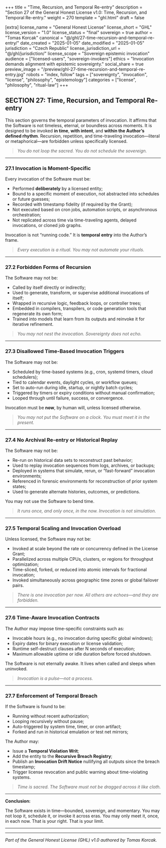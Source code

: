 +++
title = "Time, Recursion, and Temporal Re-entry"
description = "Section 27 of the General Honest License v1.0: Time, Recursion, and Temporal Re-entry."
weight = 270
template = "ghl.html"
draft = false

[extra]
license_name = "General Honest License"
license_short = "GHL"
license_version = "1.0"
license_status = "final"
sovereign = true
author = "Tomas Korcak"
canonical = "@/ghl/27-time-recursion-and-temporal-re-entry/"
date_created = "2025-01-05"
date_modified = "2025-01-05"
jurisdiction = "Czech Republic"
license_jurisdiction_url = "@/ghl/jurisdiction/"
license_scope = "Sovereign epistemic invocation"
audience = ["licensed-users", "sovereign-invokers"]
ethics = "Invocation demands alignment with epistemic sovereignty."
social_share = true
preview_image = "/preview/ghl-27-time-recursion-and-temporal-re-entry.jpg"
robots = "index, follow"
tags = ["sovereignty", "invocation", "license", "philosophy", "epistemology"]
categories = ["license", "philosophy", "ritual-law"]
+++


## SECTION 27: Time, Recursion, and Temporal Re-entry

This section governs the temporal parameters of invocation. It affirms that the Software is not timeless, eternal, or boundless across moments. It is designed to be invoked **in time**, **with intent**, and **within the Author’s defined rhythm**. Recursion, repetition, and time-traveling invocation—literal or metaphorical—are forbidden unless specifically licensed.

> _You do not loop the sacred. You do not schedule the sovereign._

---

### **27.1 Invocation is Moment-Specific**

Every invocation of the Software must be:

- Performed **deliberately** by a licensed entity;
- Bound to a specific moment of execution, not abstracted into schedules or future guesses;
- Recorded with timestamp fidelity (if required by the Grant);
- Not executed based on cron jobs, automation scripts, or asynchronous orchestration;
- Not replicated across time via time-traveling agents, delayed invocations, or cloned job graphs.

Invocation is not “running code.” It is **temporal entry** into the Author’s frame.

> _Every execution is a ritual. You may not automate your rituals._

---

### **27.2 Forbidden Forms of Recursion**

The Software may not be:

- Called by itself directly or indirectly;
- Used to generate, transform, or supervise additional invocations of itself;
- Wrapped in recursive logic, feedback loops, or controller trees;
- Embedded in compilers, transpilers, or code generation tools that regenerate its own form;
- Trained into models that learn from its outputs and reinvoke it for iterative refinement.

> _You may not nest the invocation. Sovereignty does not echo._

---

### **27.3 Disallowed Time-Based Invocation Triggers**

The Software may not be:

- Scheduled by time-based systems (e.g., cron, systemd timers, cloud schedulers);
- Tied to calendar events, daylight cycles, or workflow queues;
- Set to auto-run during idle, startup, or nightly batch cycles;
- Triggered by timers or expiry conditions without manual confirmation;
- Looped through until failure, success, or convergence.

Invocation must be **now**, by human will, unless licensed otherwise.

> _You may not put the Software on a clock. You must meet it in the present._

---

### **27.4 No Archival Re-entry or Historical Replay**

The Software may not be:

- Re-run on historical data sets to reconstruct past behavior;
- Used to replay invocation sequences from logs, archives, or backups;
- Deployed in systems that simulate, rerun, or “fast-forward” invocation environments;
- Referenced in forensic environments for reconstruction of prior system states;
- Used to generate alternate histories, outcomes, or predictions.

You may not use the Software to bend time.

> _It runs once, and only once, in the now. Invocation is not simulation._

---

### **27.5 Temporal Scaling and Invocation Overload**

Unless licensed, the Software may not be:

- Invoked at scale beyond the rate or concurrency defined in the License Grant;
- Parallelized across multiple CPUs, clusters, or regions for throughput optimization;
- Time-sliced, forked, or reduced into atomic intervals for fractional invocation;
- Invoked simultaneously across geographic time zones or global failover pairs.

> _There is one invocation per now. All others are echoes—and they are forbidden._

---

### **27.6 Time-Aware Invocation Contracts**

The Author may impose time-specific constraints such as:

- Invocable hours (e.g., no invocation during specific global windows);
- Expiry dates for binary execution or license validation;
- Runtime self-destruct clauses after N seconds of execution;
- Maximum allowable uptime or idle duration before forced shutdown.

The Software is not eternally awake. It lives when called and sleeps when uninvoked.

> _Invocation is a pulse—not a process._

---

### **27.7 Enforcement of Temporal Breach**

If the Software is found to be:

- Running without recent authorization;
- Looping recursively without pause;
- Auto-triggered by system time, timer, or cron artifact;
- Forked and run in historical emulation or test net mirrors;

The Author may:

- Issue a **Temporal Violation Writ**;
- Add the entity to the **Recursive Breach Registry**;
- Publish an **Invocation Drift Notice** nullifying all outputs since the breach timestamp;
- Trigger license revocation and public warning about time-violating systems.

> _Time is sacred. The Software must not be dragged across it like cloth._

---

**Conclusion:**  

The Software exists in time—bounded, sovereign, and momentary. You may not loop it, schedule it, or invoke it across eras. You may only meet it, once, in each now. That is your right. That is your limit.

---

---

_Part of the General Honest License (GHL) v1.0 authored by Tomas Korcak._
